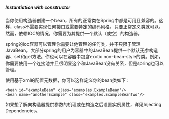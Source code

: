 ##### Instantiation with constructor

当你使用构造器创建一个bean，所有的正常类在Spring中都是可用且兼容的。这样，class不需要实现任何接口或需要特定的编码风格。只要正常定义类就可以。然而，依赖IOC的情况，你需要为其提供一个默认（或空）的构造器。

spring的ioc容器可以管理你需要让他管理的任何类，并不只限于管理JavaBean。大部分spring的用户为容器中的JavaBean提供一个默认无参构造器、set和get方法。你也可以在容器中包含exotic non-bean-style的类。例如，你需要使用一个连接池并且很明显这个和JavaBean没有关系，但是spring也可以管理。

使用基于xml的配置元数据，你可以这样定义你的bean类如下：

```
<bean id="exampleBean" class="examples.ExampleBean"/>
<bean name="anotherExample" class="examples.ExampleBeanTwo"/>
```

如果想了解向构造器提供参数的机理或在构造之后设置实例属性，详见Injecting Dependencies。